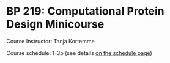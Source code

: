 BP 219: Computational Protein Design Minicourse
===

Course Instructor: Tanja Kortemme

Course schedule: 1-3p (see details [on the schedule page](./schedule.md))


